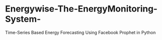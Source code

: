 # Energywise-The-EnergyMonitoring-System-
Time-Series Based Energy Forecasting Using Facebook Prophet in Python
